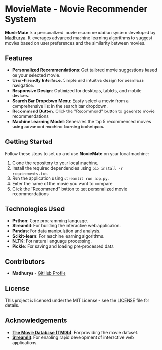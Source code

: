 # MovieMate - Movie Recommender System

**MovieMate** is a personalized movie recommendation system developed by [Madhurya](https://github.com/Madhurya2303). It leverages advanced machine learning algorithms to suggest movies based on user preferences and the similarity between movies.


## Features
- **Personalized Recommendations**: Get tailored movie suggestions based on your selected movie.  
- **User-Friendly Interface**: Simple and intuitive design for seamless navigation.  
- **Responsive Design**: Optimized for desktops, tablets, and mobile devices.  
- **Search Bar Dropdown Menu**: Easily select a movie from a comprehensive list in the search bar dropdown.  
- **Recommend Button**: Click the "Recommend" button to generate movie recommendations.  
- **Machine Learning Model**: Generates the top 5 recommended movies using advanced machine learning techniques.


##  Getting Started
Follow these steps to set up and use **MovieMate** on your local machine:

1. Clone the repository to your local machine.
2. Install the required dependencies using `pip install -r requirements.txt`.
3. Run the application using `streamlit run app.py`.
4. Enter the name of the movie you want to compare.
5. Click the "Recommend" button to get personalized movie recommendations.


##  Technologies Used
- **Python**: Core programming language.
- **Streamlit**: For building the interactive web application.
- **Pandas**: For data manipulation and analysis.
- **Scikit-learn**: For machine learning algorithms.
- **NLTK**: For natural language processing.
- **Pickle**: For saving and loading pre-processed data.


##  Contributors
- **Madhurya** - [GitHub Profile](https://github.com/Madhurya2303)

## License
This project is licensed under the MIT License - see the [LICENSE](https://github.com/Madhurya2303/Movie-Recommender-System/blob/main/LICENSE) file for details.


##  Acknowledgements
- **[The Movie Database (TMDb)](https://www.themoviedb.org/)**: For providing the movie dataset.
- **[Streamlit](https://streamlit.io/)**: For enabling rapid development of interactive web applications.
